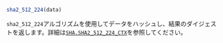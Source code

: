 ```julia
sha2_512_224(data)
```

`sha2_512_224`アルゴリズムを使用してデータをハッシュし、結果のダイジェストを返します。詳細は[`SHA.SHA2_512_224_CTX`](@ref)を参照してください。
